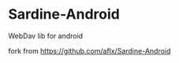Sardine-Android
===============

WebDav lib for android

fork from https://github.com/aflx/Sardine-Android


